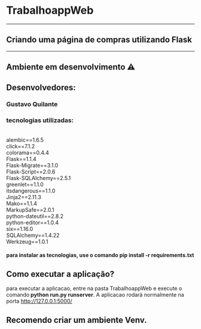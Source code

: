 #   TrabalhoappWeb
---------------------------------------------------------------
## Criando uma página de compras utilizando Flask
---------------------------------------------------------------
## Ambiente em desenvolvimento ⚠️

## Desenvolvedores:
### Gustavo Quilante

### tecnologias utilizadas:

<br>alembic==1.6.5
<br>click==7.1.2
<br>colorama==0.4.4
<br>Flask==1.1.4
<br>Flask-Migrate==3.1.0
<br>Flask-Script==2.0.6
<br>Flask-SQLAlchemy==2.5.1
<br>greenlet==1.1.0
<br>itsdangerous==1.1.0
<br>Jinja2==2.11.3
<br>Mako==1.1.4
<br>MarkupSafe==2.0.1
<br>python-dateutil==2.8.2
<br>python-editor==1.0.4
<br>six==1.16.0
<br>SQLAlchemy==1.4.22
<br>Werkzeug==1.0.1

  
 #### para instalar as tecnologias, use o comando pip install -r requirements.txt
 
 ## Como executar a aplicação?
 
 para executar a aplicacao, entre na pasta TrabalhoappWeb e execute o comando<b> python run.py runserver</b>. A aplicacao rodará normalmente na porta http://127.0.0.1:5000/
 
 ## Recomendo criar um ambiente Venv.
